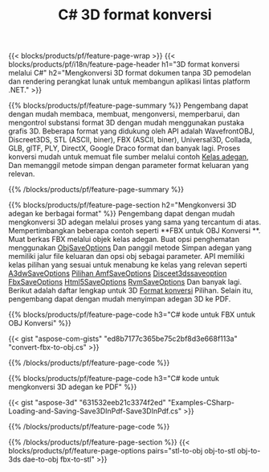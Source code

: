 ﻿---
title: C# 3D format konversi
url: /id/net/conversion/
description: Konversi 3D format 3ds 3mf amf ase att dae drc dxf fbx gltf jt obj ply rvm stl u3d usdz usd vrml x dengan beberapa baris kode C# melalui perpustakaan .NET.
---
{{< blocks/products/pf/feature-page-wrap >}}
{{< blocks/products/pf/i18n/feature-page-header h1="3D format konversi melalui C#" h2="Mengkonversi 3D format dokumen tanpa 3D pemodelan dan rendering perangkat lunak untuk membangun aplikasi lintas platform .NET." >}}

{{% blocks/products/pf/feature-page-summary %}}
Pengembang dapat dengan mudah membaca, membuat, mengonversi, memperbarui, dan mengontrol substansi format 3D dengan mudah menggunakan pustaka grafis 3D. Beberapa format yang didukung oleh API adalah WavefrontOBJ, Discreet3DS, STL (ASCII, biner), FBX (ASCII, biner), Universal3D, Collada, GLB, glTF, PLY, DirectX, Google Draco format dan banyak lagi. Proses konversi mudah untuk memuat file sumber melalui contoh [Kelas adegan](https://apireference.aspose.com/3d/net/aspose.threed/scene), Dan memanggil metode simpan dengan parameter format keluaran yang relevan.

{{% /blocks/products/pf/feature-page-summary %}}

{{% blocks/products/pf/feature-page-section h2="Mengkonversi 3D adegan ke berbagai format" %}}
Pengembang dapat dengan mudah mengkonversi 3D adegan melalui proses yang sama yang tercantum di atas. Mempertimbangkan beberapa contoh seperti **FBX untuk OBJ Konversi **. Muat berkas FBX melalui objek kelas adegan. Buat opsi penghematan menggunakan [ObjSaveOptions](https://apireference.aspose.com/3d/net/aspose.threed.formats/objsaveoptions) Dan panggil metode Simpan adegan yang memiliki jalur file keluaran dan opsi obj sebagai parameter. API memiliki kelas pilihan yang sesuai untuk menabung ke kelas yang relevan seperti [A3dwSaveOptions](https://apireference.aspose.com/3d/net/aspose.threed.formats/a3dwsaveoptions) [Pilihan AmfSaveOptions](https://apireference.aspose.com/3d/net/aspose.threed.formats/amfsaveoptions) [Disceet3dssaveoption](https://apireference.aspose.com/3d/net/aspose.threed.formats/discreet3dssaveoptions) [FbxSaveOptions](https://apireference.aspose.com/3d/net/aspose.threed.formats/fbxsaveoptions) [Html5SaveOptions](https://apireference.aspose.com/3d/net/aspose.threed.formats/html5saveoptions) [RvmSaveOptions](https://apireference.aspose.com/3d/net/aspose.threed.formats/rvmsaveoptions) Dan banyak lagi. Berikut adalah daftar lengkap untuk 3D [Format konversi](https://apireference.aspose.com/3d/net/aspose.threed.formats) Pilihan. Selain itu, pengembang dapat dengan mudah menyimpan adegan 3D ke PDF.

{{% blocks/products/pf/feature-page-code h3="C# kode untuk FBX untuk OBJ Konversi" %}}

{{< gist "aspose-com-gists" "ed8b7177c365be75c2bf8d3e668f113a" "convert-fbx-to-obj.cs" >}}

{{% /blocks/products/pf/feature-page-code %}}

{{% blocks/products/pf/feature-page-code h3="C# kode untuk mengkonversi 3D adegan ke PDF" %}}

{{< gist "aspose-3d" "631532eeb21c3374f2ed" "Examples-CSharp-Loading-and-Saving-Save3DInPdf-Save3DInPdf.cs" >}}

{{% /blocks/products/pf/feature-page-code %}}


{{% /blocks/products/pf/feature-page-section %}}
{{< blocks/products/pf/feature-page-options pairs="stl-to-obj obj-to-stl obj-to-3ds dae-to-obj fbx-to-stl" >}}